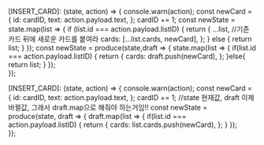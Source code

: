  
 [INSERT_CARD]: (state, action) => {
      console.warn(action);
      const newCard = {
        id: cardID,
        text: action.payload.text,
      };
      cardID += 1;
      const newState = state.map(list => {
        if (list.id === action.payload.listID) {
          return  {
            ...list,
            //기존 카드 뒤에 새로운 카드를 붙여라
            cards: [...list.cards, newCard],
          };
        } else {
          return list;
        }
      });
      const newState = produce(state,draft => {
        state.map(list => {
          if(list.id === action.payload.listID) {
            return {
              cards: draft.push(newCard),
            };
          }else{
            return list;
          }
        });  
      });


  [INSERT_CARD]: (state, action) => {
      console.warn(action);
      const newCard = {
        id: cardID,
        text: action.payload.text,
      };
      cardID += 1;
      //state 현재값, draft 이제 바뀔값, 그래서 draft.map으로 해줘야 하는거임!!
      const newState = produce(state, draft => { 
        draft.map(list => {
          if(list.id === action.payload.listID) {
            return {
              cards: list.cards.push(newCard),
            };
          } 
        });  
      });